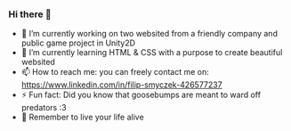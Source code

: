 ### Hi there 👋

- 🔭 I’m currently working on two websited from a friendly company and public game project in Unity2D
- 🌱 I’m currently learning HTML & CSS with a purpose to create beautiful websited
- 📫 How to reach me: you can freely contact me on: https://www.linkedin.com/in/filip-smyczek-426577237
- ⚡ Fun fact: Did you know that goosebumps are meant to ward off predators :3
- 💝 Remember to live your life alive
